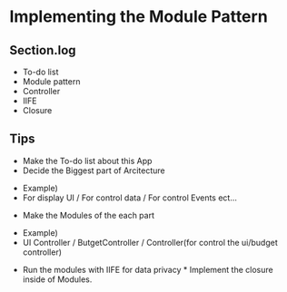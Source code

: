 # Implementing the Module Pattern

## Section.log

- To-do list
- Module pattern
- Controller
- IIFE
- Closure

## Tips

- Make the To-do list about this App
- Decide the Biggest part of Arcitecture

* Example)
* For display UI / For control data / For control Events ect...

- Make the Modules of the each part

* Example)
* UI Controller / ButgetController / Controller(for control the ui/budget controller)

- Run the modules with IIFE for data privacy \* Implement the closure inside of Modules.
